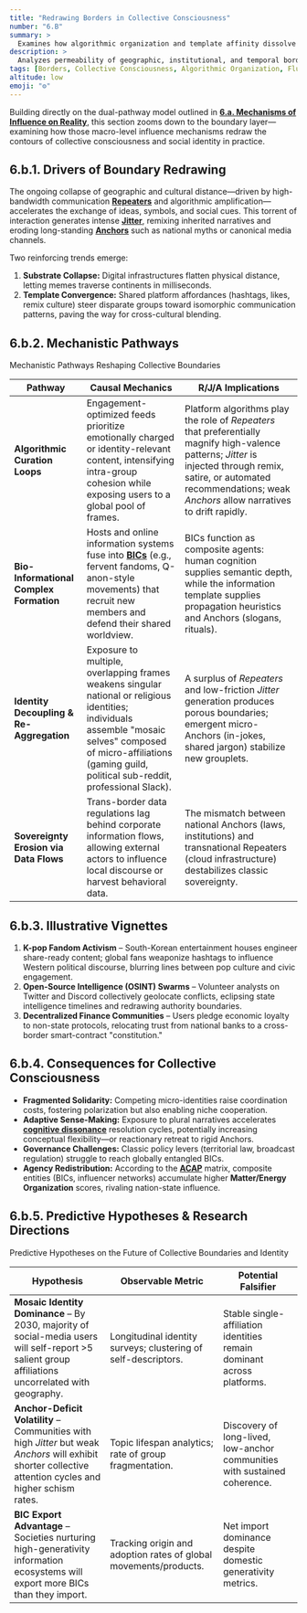 ```yaml
---
title: "Redrawing Borders in Collective Consciousness"
number: "6.B"
summary: >
  Examines how algorithmic organization and template affinity dissolve traditional boundaries while creating new fluid, context-dependent divisions.
description: >
  Analyzes permeability of geographic, institutional, and temporal borders under global networks, and how new algorithmically-shaped epistemic communities emerge.
tags: [Borders, Collective Consciousness, Algorithmic Organization, Fluidity, Networks]
altitude: low
emoji: "⚙️"
---
```


Building directly on the dual-pathway model outlined in **[6.a. Mechanisms of Influence on Reality](6a-mechanisms-influence-reality.md)**, this section zooms down to the boundary layer—examining how those macro-level influence mechanisms redraw the contours of collective consciousness and social identity in practice.

## **6.b.1. Drivers of Boundary Redrawing**

The ongoing collapse of geographic and cultural distance—driven by high-bandwidth communication **[Repeaters](../04-information-systems/4a-material-organization-dynamics/4a1-repeater-jitter-anchor-model.md#4a11-repeaters-transmission-and-amplification)** and algorithmic amplification—accelerates the exchange of ideas, symbols, and social cues. This torrent of interaction generates intense **[Jitter](../04-information-systems/4a-material-organization-dynamics/4a1-repeater-jitter-anchor-model.md#4a12-jitter-sources-of-variation-and-innovation)**, remixing inherited narratives and eroding long-standing **[Anchors](../04-information-systems/4a-material-organization-dynamics/4a1-repeater-jitter-anchor-model.md#4a13-anchors-stability-and-fidelity-mechanisms)** such as national myths or canonical media channels.  

Two reinforcing trends emerge:

1. **Substrate Collapse:**  Digital infrastructures flatten physical distance, letting memes traverse continents in milliseconds.  
2. **Template Convergence:**  Shared platform affordances (hashtags, likes, remix culture) steer disparate groups toward isomorphic communication patterns, paving the way for cross-cultural blending.

## **6.b.2. Mechanistic Pathways**

Mechanistic Pathways Reshaping Collective Boundaries

| Pathway | Causal Mechanics | R/J/A Implications |
|---------|-----------------|--------------------|
| **Algorithmic Curation Loops** | Engagement-optimized feeds prioritize emotionally charged or identity-relevant content, intensifying intra-group cohesion while exposing users to a global pool of frames. | Platform algorithms play the role of *Repeaters* that preferentially magnify high-valence patterns; *Jitter* is injected through remix, satire, or automated recommendations; weak *Anchors* allow narratives to drift rapidly. |
| **Bio-Informational Complex Formation** | Hosts and online information systems fuse into **[BICs](../05-competitive-dynamics/5e-bio-informational-complex.md)** (e.g., fervent fandoms, Q-anon-style movements) that recruit new members and defend their shared worldview. | BICs function as composite agents: human cognition supplies semantic depth, while the information template supplies propagation heuristics and Anchors (slogans, rituals). |
| **Identity Decoupling & Re-Aggregation** | Exposure to multiple, overlapping frames weakens singular national or religious identities; individuals assemble "mosaic selves" composed of micro-affiliations (gaming guild, political sub-reddit, professional Slack). | A surplus of *Repeaters* and low-friction *Jitter* generation produces porous boundaries; emergent micro-Anchors (in-jokes, shared jargon) stabilize new grouplets. |
| **Sovereignty Erosion via Data Flows** | Trans-border data regulations lag behind corporate information flows, allowing external actors to influence local discourse or harvest behavioral data. | The mismatch between national Anchors (laws, institutions) and transnational Repeaters (cloud infrastructure) destabilizes classic sovereignty. |

## **6.b.3. Illustrative Vignettes**

1. **K-pop Fandom Activism** – South-Korean entertainment houses engineer share-ready content; global fans weaponize hashtags to influence Western political discourse, blurring lines between pop culture and civic engagement.
2. **Open-Source Intelligence (OSINT) Swarms** – Volunteer analysts on Twitter and Discord collectively geolocate conflicts, eclipsing state intelligence timelines and redrawing authority boundaries.
3. **Decentralized Finance Communities** – Users pledge economic loyalty to non-state protocols, relocating trust from national banks to a cross-border smart-contract "constitution."

## **6.b.4. Consequences for Collective Consciousness**

* **Fragmented Solidarity:**  Competing micro-identities raise coordination costs, fostering polarization but also enabling niche cooperation.  
* **Adaptive Sense-Making:**  Exposure to plural narratives accelerates **[cognitive dissonance](../glossary/C.md#cognitive-dissonance)** resolution cycles, potentially increasing conceptual flexibility—or reactionary retreat to rigid Anchors.  
* **Governance Challenges:**  Classic policy levers (territorial law, broadcast regulation) struggle to reach globally entangled BICs.  
* **Agency Redistribution:**  According to the **[ACAP](../03-agents-as-information-processors/3d-agent-complexity-assessment-protocol.md)** matrix, composite entities (BICs, influencer networks) accumulate higher **Matter/Energy Organization** scores, rivaling nation-state influence.

## **6.b.5. Predictive Hypotheses & Research Directions**

Predictive Hypotheses on the Future of Collective Boundaries and Identity

| Hypothesis | Observable Metric | Potential Falsifier |
|------------|------------------|---------------------|
| **Mosaic Identity Dominance** – By 2030, majority of social-media users will self-report >5 salient group affiliations uncorrelated with geography. | Longitudinal identity surveys; clustering of self-descriptors. | Stable single-affiliation identities remain dominant across platforms. |
| **Anchor-Deficit Volatility** – Communities with high *Jitter* but weak *Anchors* will exhibit shorter collective attention cycles and higher schism rates. | Topic lifespan analytics; rate of group fragmentation. | Discovery of long-lived, low-anchor communities with sustained coherence. |
| **BIC Export Advantage** – Societies nurturing high-generativity information ecosystems will export more BICs than they import. | Tracking origin and adoption rates of global movements/products. | Net import dominance despite domestic generativity metrics. |